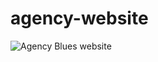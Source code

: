 # agency-website
![Agency Blues website](https://user-images.githubusercontent.com/75874629/108272825-80ac5780-7151-11eb-9e7b-60312bee3cf5.jpg)
